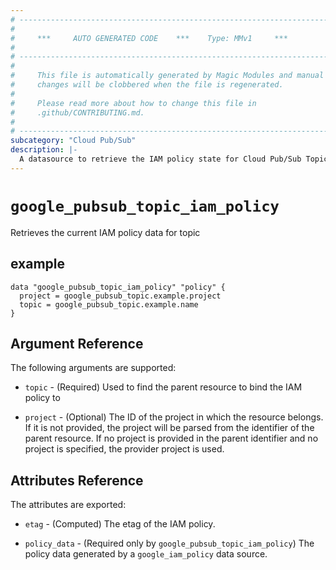 ```yaml
---
# ----------------------------------------------------------------------------
#
#     ***     AUTO GENERATED CODE    ***    Type: MMv1     ***
#
# ----------------------------------------------------------------------------
#
#     This file is automatically generated by Magic Modules and manual
#     changes will be clobbered when the file is regenerated.
#
#     Please read more about how to change this file in
#     .github/CONTRIBUTING.md.
#
# ----------------------------------------------------------------------------
subcategory: "Cloud Pub/Sub"
description: |-
  A datasource to retrieve the IAM policy state for Cloud Pub/Sub Topic
---
```



# `google_pubsub_topic_iam_policy`
Retrieves the current IAM policy data for topic



## example

```hcl
data "google_pubsub_topic_iam_policy" "policy" {
  project = google_pubsub_topic.example.project
  topic = google_pubsub_topic.example.name
}
```

## Argument Reference

The following arguments are supported:

* `topic` - (Required) Used to find the parent resource to bind the IAM policy to

* `project` - (Optional) The ID of the project in which the resource belongs.
    If it is not provided, the project will be parsed from the identifier of the parent resource. If no project is provided in the parent identifier and no project is specified, the provider project is used.

## Attributes Reference

The attributes are exported:

* `etag` - (Computed) The etag of the IAM policy.

* `policy_data` - (Required only by `google_pubsub_topic_iam_policy`) The policy data generated by
  a `google_iam_policy` data source.
